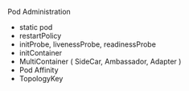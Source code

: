 
Pod Administration

- static pod
- restartPolicy
- initProbe, livenessProbe, readinessProbe
- initContainer
- MultiContainer ( SideCar, Ambassador, Adapter )
- Pod Affinity
- TopologyKey